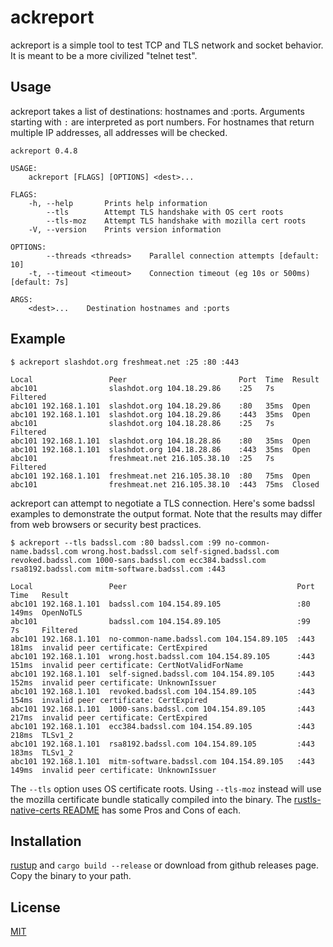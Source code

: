 # ackreport

ackreport is a simple tool to test TCP and TLS network and socket behavior.
It is meant to be a more civilized "telnet test".

## Usage

ackreport takes a list of destinations: hostnames and :ports.
Arguments starting with `:` are interpreted as port numbers.
For hostnames that return multiple IP addresses, all addresses will be checked.

```
ackreport 0.4.8

USAGE:
    ackreport [FLAGS] [OPTIONS] <dest>...

FLAGS:
    -h, --help       Prints help information
        --tls        Attempt TLS handshake with OS cert roots
        --tls-moz    Attempt TLS handshake with mozilla cert roots
    -V, --version    Prints version information

OPTIONS:
        --threads <threads>    Parallel connection attempts [default: 10]
    -t, --timeout <timeout>    Connection timeout (eg 10s or 500ms) [default: 7s]

ARGS:
    <dest>...    Destination hostnames and :ports
```

## Example

```
$ ackreport slashdot.org freshmeat.net :25 :80 :443
```

```
Local                 Peer                         Port  Time  Result
abc101                slashdot.org 104.18.29.86    :25   7s    Filtered
abc101 192.168.1.101  slashdot.org 104.18.29.86    :80   35ms  Open
abc101 192.168.1.101  slashdot.org 104.18.29.86    :443  35ms  Open
abc101                slashdot.org 104.18.28.86    :25   7s    Filtered
abc101 192.168.1.101  slashdot.org 104.18.28.86    :80   35ms  Open
abc101 192.168.1.101  slashdot.org 104.18.28.86    :443  35ms  Open
abc101                freshmeat.net 216.105.38.10  :25   7s    Filtered
abc101 192.168.1.101  freshmeat.net 216.105.38.10  :80   75ms  Open
abc101                freshmeat.net 216.105.38.10  :443  75ms  Closed
```

ackreport can attempt to negotiate a TLS connection.
Here's some badssl examples to demonstrate the output format.
Note that the results may differ from web browsers or security best practices.

```
$ ackreport --tls badssl.com :80 badssl.com :99 no-common-name.badssl.com wrong.host.badssl.com self-signed.badssl.com revoked.badssl.com 1000-sans.badssl.com ecc384.badssl.com rsa8192.badssl.com mitm-software.badssl.com :443
```

```
Local                 Peer                                      Port  Time   Result
abc101 192.168.1.101  badssl.com 104.154.89.105                 :80   149ms  OpenNoTLS
abc101                badssl.com 104.154.89.105                 :99   7s     Filtered
abc101 192.168.1.101  no-common-name.badssl.com 104.154.89.105  :443  181ms  invalid peer certificate: CertExpired
abc101 192.168.1.101  wrong.host.badssl.com 104.154.89.105      :443  151ms  invalid peer certificate: CertNotValidForName
abc101 192.168.1.101  self-signed.badssl.com 104.154.89.105     :443  152ms  invalid peer certificate: UnknownIssuer
abc101 192.168.1.101  revoked.badssl.com 104.154.89.105         :443  154ms  invalid peer certificate: CertExpired
abc101 192.168.1.101  1000-sans.badssl.com 104.154.89.105       :443  217ms  invalid peer certificate: CertExpired
abc101 192.168.1.101  ecc384.badssl.com 104.154.89.105          :443  218ms  TLSv1_2
abc101 192.168.1.101  rsa8192.badssl.com 104.154.89.105         :443  183ms  TLSv1_2
abc101 192.168.1.101  mitm-software.badssl.com 104.154.89.105   :443  149ms  invalid peer certificate: UnknownIssuer
```

The `--tls` option uses OS certificate roots.
Using `--tls-moz` instead will use the mozilla certificate bundle statically compiled into the binary.
The [rustls-native-certs README](https://github.com/ctz/rustls-native-certs/blob/main/README.md) has some Pros and Cons of each.

## Installation

[rustup](https://www.rust-lang.org/learn/get-started) and `cargo build --release` or download from github releases page.
Copy the binary to your path.

## License
[MIT](https://choosealicense.com/licenses/mit/)
